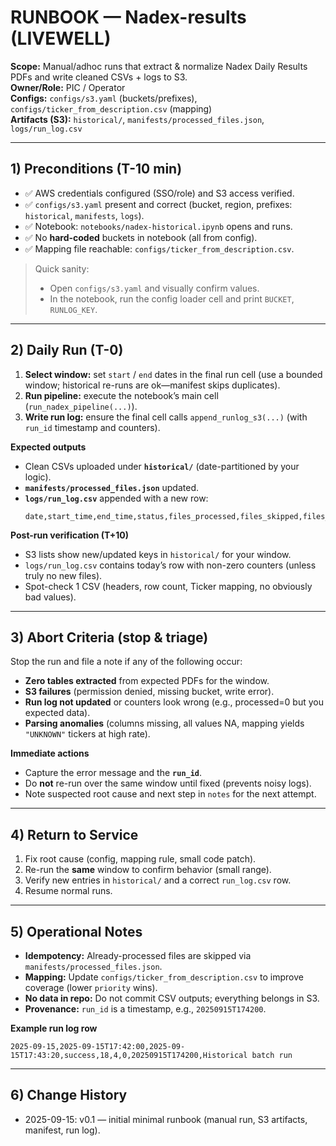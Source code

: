 # RUNBOOK — Nadex-results (LIVEWELL)

**Scope:** Manual/adhoc runs that extract & normalize Nadex Daily Results PDFs and write cleaned CSVs + logs to S3.  
**Owner/Role:** PIC / Operator  
**Configs:** `configs/s3.yaml` (buckets/prefixes), `configs/ticker_from_description.csv` (mapping)  
**Artifacts (S3):** `historical/`, `manifests/processed_files.json`, `logs/run_log.csv`

---

## 1) Preconditions (T-10 min)
- ✅ AWS credentials configured (SSO/role) and S3 access verified.
- ✅ `configs/s3.yaml` present and correct (bucket, region, prefixes: `historical`, `manifests`, `logs`).
- ✅ Notebook: `notebooks/nadex-historical.ipynb` opens and runs.
- ✅ No **hard-coded** buckets in notebook (all from config).
- ✅ Mapping file reachable: `configs/ticker_from_description.csv`.

> Quick sanity:
> - Open `configs/s3.yaml` and visually confirm values.
> - In the notebook, run the config loader cell and print `BUCKET`, `RUNLOG_KEY`.

---

## 2) Daily Run (T-0)
1. **Select window:** set `start` / `end` dates in the final run cell (use a bounded window; historical re-runs are ok—manifest skips duplicates).
2. **Run pipeline:** execute the notebook’s main cell (`run_nadex_pipeline(...)`).
3. **Write run log:** ensure the final cell calls `append_runlog_s3(...)` (with `run_id` timestamp and counters).

**Expected outputs**
- Clean CSVs uploaded under **`historical/`** (date-partitioned by your logic).
- **`manifests/processed_files.json`** updated.
- **`logs/run_log.csv`** appended with a new row:
  ```
  date,start_time,end_time,status,files_processed,files_skipped,files_error,run_id,notes
  ```

**Post-run verification (T+10)**
- S3 lists show new/updated keys in `historical/` for your window.
- `logs/run_log.csv` contains today’s row with non-zero counters (unless truly no new files).
- Spot-check 1 CSV (headers, row count, Ticker mapping, no obviously bad values).

---

## 3) Abort Criteria (stop & triage)
Stop the run and file a note if any of the following occur:
- **Zero tables extracted** from expected PDFs for the window.
- **S3 failures** (permission denied, missing bucket, write error).
- **Run log not updated** or counters look wrong (e.g., processed=0 but you expected data).
- **Parsing anomalies** (columns missing, all values NA, mapping yields `"UNKNOWN"` tickers at high rate).

**Immediate actions**
- Capture the error message and the **`run_id`**.
- Do **not** re-run over the same window until fixed (prevents noisy logs).
- Note suspected root cause and next step in `notes` for the next attempt.

---

## 4) Return to Service
1. Fix root cause (config, mapping rule, small code patch).
2. Re-run the **same** window to confirm behavior (small range).
3. Verify new entries in `historical/` and a correct `run_log.csv` row.
4. Resume normal runs.

---

## 5) Operational Notes
- **Idempotency:** Already-processed files are skipped via `manifests/processed_files.json`.
- **Mapping:** Update `configs/ticker_from_description.csv` to improve coverage (lower `priority` wins).
- **No data in repo:** Do not commit CSV outputs; everything belongs in S3.
- **Provenance:** `run_id` is a timestamp, e.g., `20250915T174200`.

**Example run log row**
```
2025-09-15,2025-09-15T17:42:00,2025-09-15T17:43:20,success,18,4,0,20250915T174200,Historical batch run
```

---

## 6) Change History
- 2025-09-15: v0.1 — initial minimal runbook (manual run, S3 artifacts, manifest, run log).
